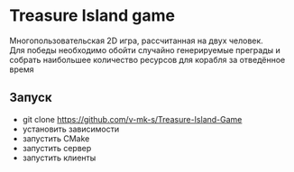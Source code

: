 # Treasure Island game
Многопользовательская 2D игра, рассчитанная на двух человек.  
Для победы необходимо обойти случайно генерируемые преграды и собрать наибольшее количество ресурсов для корабля за отведённое время
## Запуск
- git clone https://github.com/v-mk-s/Treasure-Island-Game
- установить зависимости
- запустить CMake
- запустить сервер
- запустить клиенты

